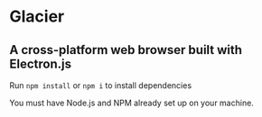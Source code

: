 # Glacier
## A cross-platform web browser built with Electron.js

Run `npm install` or `npm i` to install dependencies

You must have Node.js and NPM already set up on your machine.
